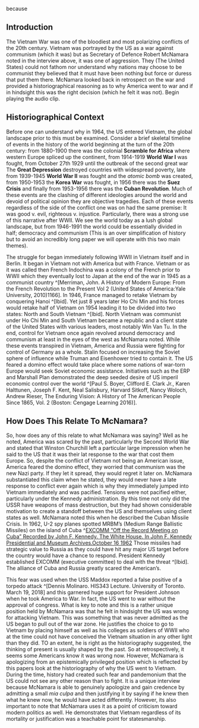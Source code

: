 because
<div class="sidepanel">
              <!-- This is the div where all the popcorn action will hapen -->
              <div id="popcorn-container">
              </div>
            </div>

## Introduction

The Vietnam War was one of the bloodiest and most polarizing conflicts of the 20th century. Vietnam was portrayed by the US as a war against communism (which it was) but as Secretary of Defence Robert McNamara noted in the interview above, it was one of aggression.  They (The United States) could not fathom nor understand why nations may choose to be communist they believed that it must have been nothing but force or duress that put them there. McNamara looked back in retrospect on the war and provided a historiographical reasoning as to why America went to war and if in hindsight this was the right decision (which he felt it was not). Begin playing the audio clip.

## Historiographical Context
Before one can understand why in 1964, the US entered Vietnam, the global landscape prior to this must be examined. Consider a brief skeletal timeline of events in the history of the world beginning at the turn of the 20th century: from 1880-1900 there was the colonial **Scramble for Africa** where western Europe spliced up the continent, from 1914-1919 **World War I** was fought, from October 27th 1929 until the outbreak of  the second great war The **Great Depression** destroyed countries with widespread poverty, late from 1939-1945 **World War II** was fought and the *atomic bomb* was created, from 1950-1953 the **Korea War** was fought, in 1956 there was the **Suez Crisis** and finally from 1953-1956 there was the **Cuban Revolution**. Much of these events are the clashing of different ideologies around the world and devoid of political opinion they are objective tragedies. Each of these events regardless of the side of the conflict one was on had the same premise: It was good v. evil, righteous v. injustice. Particularly, there was a strong use of this narrative after WWII. We see the world today as a lush global landscape, but from 1946-1991 the world could be essentially divided in half; democracy and communism (This is an over simplification of history but to avoid an incredibly long paper we will operate with this two main themes).

The struggle for began immediately following WWII in Vietnam itself and in Berlin. It began in Vietnam not with America but with France. Vietnam or as it was called then French Indochina was a colony of the French prior to WWII which they eventually lost to Japan at the end of the war in 1945 as a communist country ^[Merriman, John. A History of Modern Europe: From the French Revolution to the Present Vol 2 (United States of America:Yale University, 2010)1166]. In 1946, France managed to retake Vietnam by conquering Hanoi ^[Ibid]. Yet just 8 years later Ho Chi Min and his forces would retake half of Vietnam on 1954 leading it to be divided into two states: North and South Vietnam ^[Ibid]. North Vietnam was communist under Ho Chi Min and South Vietnam became a republic and a client state of the United States with various leaders, most notably Win Van Tu. In the end, control for Vietnam once again revolved around democracy and communism at least in the eyes of the west as McNamara noted. While these events transpired in Vietnam, America and Russia were fighting for control of Germany as a whole. Stalin focused on increasing the Soviet sphere of influence while Truman and Eisenhower tried to contain it. The US feared a domino effect would take place where some nations of war-torn Europe would seek Soviet economic assistance. Initiatives such as the ERP and Marshall Plan demonstrated the deep seeded desire of US imperil economic control over the world ^[Paul S. Boyer, Clifford E. Clark Jr., Karen Halttunen, Joseph F. Kent, Neal Salisbury, Harvard Sitkoff, Nancy Woloch, Andrew Rieser, The Enduring Vision: A History of The American People Since 1865, Vol. 2 (Boston: Cengage Learning 2016)].

## How Does This Relate To McNamara?

So, how does any of this relate to what McNamara was saying?  Well as he noted, America was scared by the past, particularly the Second World War and stated that Winston Churchill left a particular large impression when he said to the US that it was their lat response to the war that cost them Europe. So, despite the conflict of Vietnam not being an American issue, America feared the domino effect, they worried that communism was the new Nazi party. If they let it spread, they would regret it later on. McNamara substantiated this claim when he stated, they would never have a late response to conflict ever again which is why they immediately jumped into Vietnam immediately and was pacified. Tensions were not pacified either, particularly under the Kennedy administration. By this time not only did the USSR have weapons of mass destruction, but they had shown considerable motivation to create a standoff between the US and themselves using client states as well. McNamara noted this when he described the Cuban Missile Crisis. In 1962, U-2 spy planes spotted MRBM’s (Medium Range Ballistic Missiles) on the island of Cuba ^[EXCOMM “Off the Record Meeting on Cuba” Recorded by John F. Kennedy. The White House. In John F. Kennedy Presidential and Museum Archives.October 16 1962](http://microsites.jfklibrary.org/cmc/oct16/doc3.html.) Those missiles had strategic value to Russia as they could have hit any major US target before the country would have a chance to respond. President Kennedy established EXCOMM (executive committee) to deal with the threat ^[Ibid]. The alliance of Cuba and Russia greatly scared the American’s.

This fear was used when the USS Maddox reported a false positive of a torpedo attack ^[Dennis Molinaro. HIS343 Lecture. University of Toronto. March 19, 2018] and this garnered huge support for President Johnson when he took America to War. In fact, the US went to war without the approval of congress. What is key to note and this is a rather unique position held by McNamara was that he felt in hindsight the US was wrong for attacking Vietnam. This was something that was never admitted as the US began to pull out of the war zone. He justifies the choice to go to Vietnam by placing himself as well as his colleges as soldiers of WWII who at the time could not have conceived the Vietnam situation in any other light than they did. TO an extent, he is right as the historiography suggested, the thinking of present is usually shaped by the past. So at retrospectively, it seems some Americans know it was wrong now. However, McNamara is apologizing from an epistemically privileged position which is reflected by this papers look at the historiography of why the US went to Vietnam. During the time, history had created such fear and pandemonium that the US could not see any other reason than to fight. It is a unique interview because McNamara is able to genuinely apologize and gain credence by admitting a small *mia culpa* and then justifying it by saying if he knew then what he knew now, he would have acted differently. However, its also important to note that McNamara uses it as a point of criticism toward modern politics as well. He demonstrates that Vietnam regardless of its mortality or justification was a teachable point for statesmanship. 
